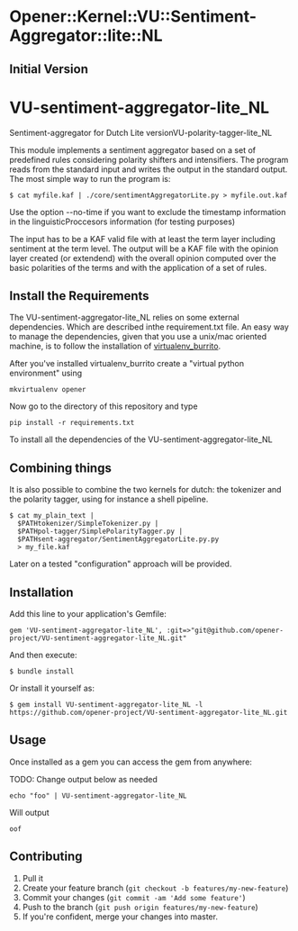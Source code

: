 # Opener::Kernel::VU::Sentiment-Aggregator::lite::NL

## Initial Version

VU-sentiment-aggregator-lite_NL
===============================

Sentiment-aggregator for Dutch Lite versionVU-polarity-tagger-lite_NL

This module implements a sentiment aggregator based on a set of predefined rules considering polarity
shifters and intensifiers. The program reads from the
standard input and writes the output in the standard output. The most simple way to run
the program is:

````shell
$ cat myfile.kaf | ./core/sentimentAggregatorLite.py > myfile.out.kaf
````

Use the option --no-time if you want to exclude the timestamp information in the linguisticProccesors
information (for testing purposes)


The input has to be a KAF valid file with at least the term layer including
sentiment at the term level. The output will be a KAF file with the opinion
layer created (or extendend) with the overall opinion computed over the basic polarities
of the terms and with the application of a set of rules.


Install the Requirements
-----------------------

The VU-sentiment-aggregator-lite_NL relies on some external dependencies. Which are described inthe requirement.txt file.
An easy way to manage the dependencies, given that you use a unix/mac oriented machine, is to follow the installation of [virtualenv_burrito](https://github.com/brainsik/virtualenv-burrito).

After you've installed virtualenv_burrito create a "virtual python environment" using

````shell
mkvirtualenv opener
````

Now go to the directory of this repository and type

````shell
pip install -r requirements.txt
````

To install all the dependencies of the VU-sentiment-aggregator-lite_NL


Combining things
----------------

It is also possible to combine the two kernels for dutch: the tokenizer and the polarity tagger, using for instance
a shell pipeline.

````shell
$ cat my_plain_text |
  $PATHtokenizer/SimpleTokenizer.py |
  $PATHpol-tagger/SimplePolarityTagger.py |
  $PATHsent-aggregator/SentimentAggregatorLite.py.py
  > my_file.kaf                  
````

Later on a tested "configuration" approach will be provided.

## Installation

Add this line to your application's Gemfile:

    gem 'VU-sentiment-aggregator-lite_NL', :git=>"git@github.com/opener-project/VU-sentiment-aggregator-lite_NL.git"

And then execute:

    $ bundle install

Or install it yourself as:

    $ gem install VU-sentiment-aggregator-lite_NL -l https://github.com/opener-project/VU-sentiment-aggregator-lite_NL.git

## Usage

Once installed as a gem you can access the gem from anywhere:


TODO: Change output below as needed
````shell
echo "foo" | VU-sentiment-aggregator-lite_NL 
````

Will output

````
oof
````

## Contributing

1. Pull it
2. Create your feature branch (`git checkout -b features/my-new-feature`)
3. Commit your changes (`git commit -am 'Add some feature'`)
4. Push to the branch (`git push origin features/my-new-feature`)
5. If you're confident, merge your changes into master.
